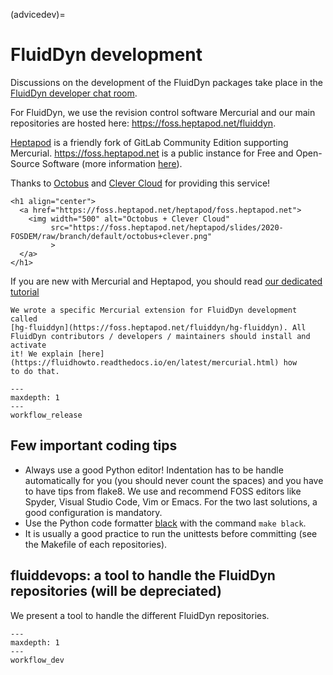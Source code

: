 (advicedev)=

# FluidDyn development

Discussions on the development of the FluidDyn packages take place in the
[FluidDyn developer chat room](https://riot.im/app/#/room/#fluiddyn-dev:matrix.org).

For FluidDyn, we use the revision control software Mercurial and our main repositories
are hosted here: <https://foss.heptapod.net/fluiddyn>.

[Heptapod](https://heptapod.net/) is a friendly fork of GitLab Community Edition
supporting Mercurial. <https://foss.heptapod.net> is a public instance for Free and
Open-Source Software (more information
[here](https://foss.heptapod.net/heptapod/foss.heptapod.net)).

Thanks to [Octobus](https://octobus.net/) and
[Clever Cloud](https://www.clever-cloud.com) for providing this service!

```{raw} html
<h1 align="center">
  <a href="https://foss.heptapod.net/heptapod/foss.heptapod.net">
    <img width="500" alt="Octobus + Clever Cloud"
         src="https://foss.heptapod.net/heptapod/slides/2020-FOSDEM/raw/branch/default/octobus+clever.png"
         >
  </a>
</h1>
```

If you are new with Mercurial and Heptapod, you should read
[our dedicated tutorial](https://fluidhowto.readthedocs.io/en/latest/mercurial.html)

```{warning}
We wrote a specific Mercurial extension for FluidDyn development called
[hg-fluiddyn](https://foss.heptapod.net/fluiddyn/hg-fluiddyn). All
FluidDyn contributors / developers / maintainers should install and activate
it! We explain [here](https://fluidhowto.readthedocs.io/en/latest/mercurial.html) how
to do that.
```

```{toctree}
---
maxdepth: 1
---
workflow_release
```

## Few important coding tips

- Always use a good Python editor! Indentation has to be handle automatically for you
  (you should never count the spaces) and you have to have tips from flake8. We use and
  recommend FOSS editors like Spyder, Visual Studio Code, Vim or Emacs. For the two last
  solutions, a good configuration is mandatory.
- Use the Python code formatter [black](https://github.com/psf/black) with the command
  `make black`.
- It is usually a good practice to run the unittests before committing (see the Makefile
  of each repositories).

## fluiddevops: a tool to handle the FluidDyn repositories (will be depreciated)

We present a tool to handle the different FluidDyn repositories.

```{toctree}
---
maxdepth: 1
---
workflow_dev
```
